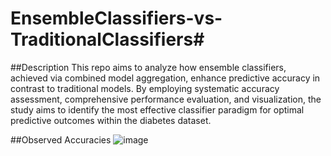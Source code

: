 # EnsembleClassifiers-vs-TraditionalClassifiers#
##Description
This repo aims to analyze how ensemble classifiers, achieved via combined model aggregation, enhance predictive accuracy in contrast to traditional models. By employing systematic accuracy assessment, comprehensive performance evaluation, and visualization, the study aims to identify the most effective classifier paradigm for optimal predictive outcomes within the diabetes dataset.


##Observed Accuracies
![image](https://github.com/Nkalyankumar/EnsembleClassifiers-vs-TraditionalClassifiers/assets/102470230/399cfea4-92a6-40ae-944f-b31888d95fac)

